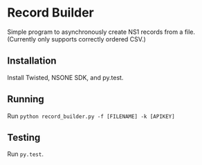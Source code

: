 # Record Builder

Simple program to asynchronously create NS1 records from a file. (Currently only
supports correctly ordered CSV.)

## Installation

Install Twisted, NSONE SDK, and py.test.

## Running

Run `python record_builder.py -f [FILENAME] -k [APIKEY]`

## Testing

Run `py.test`.
